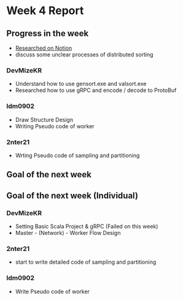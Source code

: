 # Week 4 Report

## Progress in the week
 * [Researched on Notion](https://www.notion.so/SD-Project-124f77d7c97e8011a6cbef480b7c2a03)
 * discuss some unclear processes of distributed sorting
   
### DevMizeKR
 * Understand how to use gensort.exe and valsort.exe
 * Researched how to use gRPC and encode / decode to ProtoBuf

### ldm0902
 * Draw Structure Design
 * Writing Pseudo code of worker

### 2nter21
 * Wrting Pseudo code of sampling and partitioning

## Goal of the next week

## Goal of the next week (Individual)
### DevMizeKR
 * Setting Basic Scala Project & gRPC (Failed on this week)
 * Master - (Network) - Worker Flow Design

### 2nter21
 * start to write detailed code of sampling and partitioning

### ldm0902
 * Write Pseudo code of worker
